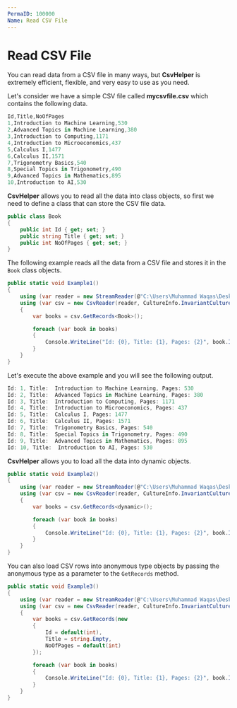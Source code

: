 ```yaml
---
PermaID: 100000
Name: Read CSV File
---
```


# Read CSV File

You can read data from a CSV file in many ways, but **CsvHelper** is extremely efficient, flexible, and very easy to use as you need.

Let's consider we have a simple CSV file called **mycsvfile.csv** which contains the following data.

```csharp
Id,Title,NoOfPages
1,Introduction to Machine Learning,530
2,Advanced Topics in Machine Learning,380
3,Introduction to Computing,1171
4,Introduction to Microeconomics,437
5,Calculus I,1477
6,Calculus II,1571
7,Trigonometry Basics,540
8,Special Topics in Trigonometry,490
9,Advanced Topics in Mathematics,895
10,Introduction to AI,530
```

**CsvHelper** allows you to read all the data into class objects, so first we need to define a class that can store the CSV file data.

```csharp
public class Book
{
    public int Id { get; set; }
    public string Title { get; set; }
    public int NoOfPages { get; set; }
}
```

The following example reads all the data from a CSV file and stores it in the `Book` class objects.

```csharp
public static void Example1()
{
    using (var reader = new StreamReader(@"C:\Users\Muhammad Waqas\Desktop\mycsvfile.csv"))
    using (var csv = new CsvReader(reader, CultureInfo.InvariantCulture))
    {
        var books = csv.GetRecords<Book>();

        foreach (var book in books)
        {
            Console.WriteLine("Id: {0}, Title: {1}, Pages: {2}", book.Id, book.Title, book.NoOfPages);
        }
    }
}
```

Let's execute the above example and you will see the following output.

```csharp
Id: 1, Title:  Introduction to Machine Learning, Pages: 530
Id: 2, Title:  Advanced Topics in Machine Learning, Pages: 380
Id: 3, Title:  Introduction to Computing, Pages: 1171
Id: 4, Title:  Introduction to Microeconomics, Pages: 437
Id: 5, Title:  Calculus I, Pages: 1477
Id: 6, Title:  Calculus II, Pages: 1571
Id: 7, Title:  Trigonometry Basics, Pages: 540
Id: 8, Title:  Special Topics in Trigonometry, Pages: 490
Id: 9, Title:  Advanced Topics in Mathematics, Pages: 895
Id: 10, Title:  Introduction to AI, Pages: 530
``` 

**CsvHelper** allows you to load all the data into dynamic objects.

```csharp
public static void Example2()
{
    using (var reader = new StreamReader(@"C:\Users\Muhammad Waqas\Desktop\mycsvfile.csv"))
    using (var csv = new CsvReader(reader, CultureInfo.InvariantCulture))
    {
        var books = csv.GetRecords<dynamic>();

        foreach (var book in books)
        {
            Console.WriteLine("Id: {0}, Title: {1}, Pages: {2}", book.Id, book.Title, book.NoOfPages);
        }
    }
}
```

You can also load CSV rows into anonymous type objects by passing the anonymous type as a parameter to the `GetRecords` method.

```csharp
public static void Example3()
{
    using (var reader = new StreamReader(@"C:\Users\Muhammad Waqas\Desktop\mycsvfile.csv"))
    using (var csv = new CsvReader(reader, CultureInfo.InvariantCulture))
    {
        var books = csv.GetRecords(new
        {
            Id = default(int),
            Title = string.Empty,
            NoOfPages = default(int)
        });

        foreach (var book in books)
        {
            Console.WriteLine("Id: {0}, Title: {1}, Pages: {2}", book.Id, book.Title, book.NoOfPages);
        }
    }
}
```